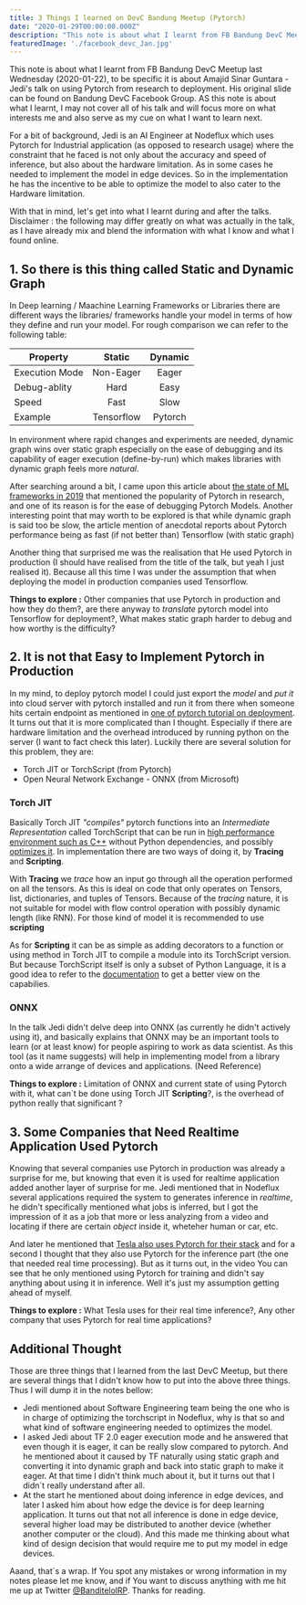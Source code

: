 ```yaml
---
title: 3 Things I learned on DevC Bandung Meetup (Pytorch)
date: "2020-01-29T00:00:00.000Z"
description: "This note is about what I learnt from FB Bandung DevC Meetup last Wednesday (2020-01-22)...."
featuredImage: './facebook_devc_Jan.jpg'
---
```


<!-- TODO: Add Event Photos -->
This note is about what I learnt from FB Bandung DevC Meetup last Wednesday (2020-01-22), to be specific it is about Amajid Sinar Guntara - Jedi's talk on using Pytorch from research to deployment. His original slide can be found on Bandung DevC Facebook Group. AS this note is about what I learnt, I may not cover all of his talk and will focus more on what interests me and also serve as my cue on what I want to learn next.

For a bit of background, Jedi is an AI Engineer at Nodeflux which uses Pytorch for Industrial application (as opposed to research usage) where the constraint that he faced is not only about the accuracy and speed of inference, but also about the hardware limitation. As in some cases he needed to implement the model in edge devices. So in the implementation he has the incentive to be able to optimize the model to also cater to the Hardware limitation.

With that in mind, let's get into what I learnt during and after the talks. Disclaimer : the following may differ greatly on what was actually in the talk, as I have already mix and blend the information with what I know and what I found online.

## 1. So there is this thing called Static and Dynamic Graph

In Deep learning / Maachine Learning Frameworks or Libraries there are different ways the libraries/ frameworks handle your model in terms of how they define and run your model. For rough comparison we can refer to the following table:

| Property      | Static        | Dynamic       |
| ---------     | :--------:    | :--------:    |
|Execution Mode |Non-Eager      |Eager          |
|Debug-ablity   |Hard           |Easy           |
|Speed          |Fast           |Slow           |
|Example        |Tensorflow     |Pytorch        |

In environment where rapid changes and experiments are needed, dynamic graph wins over static graph especially on the ease of debugging and its capability of eager execution (define-by-run) which makes libraries with dynamic graph feels more _natural_.

After searching around a bit, I came upon this article about [the state of ML frameworks in 2019](https://thegradient.pub/state-of-ml-frameworks-2019-pytorch-dominates-research-tensorflow-dominates-industry/) that mentioned the popularity of Pytorch in research, and one of its reason is for the ease of debugging Pytorch Models. Another interesting point that may worth to be explored is that while dynamic graph is said too be slow, the article mention of anecdotal reports about Pytorch performance being as fast (if not better than) Tensorflow (with static graph)

Another thing that surprised me was the realisation that He used Pytorch in production (I should have realised from the title of the talk, but yeah I just realised it). Because all this time I was under the assumption that when deploying the model in production companies used Tensorflow.

__Things to explore :__ Other companies that use Pytorch in production and how they do them?, are there anyway to _translate_ pytorch model into Tensorflow for deployment?, What makes static graph harder to debug and how worthy is the difficulty?

## 2. It is not that Easy to Implement Pytorch in Production

In my mind, to deploy pytorch model I could just export the _model_ and _put it_ into cloud server with pytorch installed and run it from there when someone hits certain endpoint as mentioned in [one of pytorch tutorial on deployment](https://pytorch.org/tutorials/intermediate/flask_rest_api_tutorial.html). It turns out that it is more complicated than I thought. Especially if there are hardware limitation and the overhead introduced by running python on the server (I want to fact check this later). Luckily there are several solution for this problem, they are:

- Torch JIT or TorchScript (from Pytorch)
- Open Neural Network Exchange - ONNX (from Microsoft)

### Torch JIT

Basically Torch JIT _"compiles"_ pytorch functions into an _Intermediate Representation_ called TorchScript that can be run in [high performance environment such as C++](https://pytorch.org/tutorials/beginner/Intro_to_TorchScript_tutorial.html) without Python dependencies, and possibly [optimizes it](https://pytorch.org/blog/optimizing-cuda-rnn-with-torchscript/). In implementation there are two ways of doing it, by __Tracing__ and __Scripting__.

With  __Tracing__ we _trace_ how an input go through all the operation performed on all the tensors. As this is ideal on code that only operates on Tensors, list, dictionaries, and tuples of Tensors. Because of the _tracing_ nature, it is not suitable for model with flow control operation with possibly dynamic length (like RNN). For those kind of model it is recommended to use __scripting__

As for __Scripting__ it can be as simple as adding decorators to a function or using method in Torch JIT to compile a module into its TorchScript version. But because TorchScript itself is only a subset of Python Language, it is a good idea to refer to the [documentation](https://pytorch.org/docs/stable/jit.html#torchscript-language-reference) to get a better view on the capabilies.

### ONNX

In the talk Jedi didn't delve deep into ONNX (as currently he didn't actively using it), and basically explains that ONNX may be an important tools to learn (or at least know) for people aspiring to work as data scientist. As this tool (as it name suggests) will help in implementing model from a library onto a wide arrange of devices and applications. (Need Reference)

__Things to explore :__ Limitation of ONNX and current state of using Pytorch with it, what can`t be done using Torch JIT __Scripting__?, is the overhead of python really that significant ?

## 3. Some Companies that Need Realtime Application Used Pytorch

Knowing that several companies use Pytorch in production was already a surprise for me, but knowing that even it is used for realtime application added another layer of surprise for me. Jedi mentioned that in Nodeflux several applications required the system to generates inference in _realtime_, he didn't specifically mentioned what jobs is inferred, but I got the impression of it as a job that more or less analyzing from a video and locating if there are certain _object_ inside it, wheteher human or car, etc.

And later he mentioned that [Tesla also uses Pytorch for their stack](https://www.youtube.com/watch?v=oBklltKXtDE) and for a second I thought that they also use Pytorch for the inference part (the one that needed real time processing). But as it turns out, in the video You can see that he only mentioned using Pytorch for training and didn't say anything about using it in inference. Well it's just my assumption getting ahead of myself.

__Things to explore :__ What Tesla uses for their real time inference?, Any other company that uses Pytorch for real time applications?

## Additional Thought

Those are three things that I learned from the last DevC Meetup, but there are several things that I didn't know how to put into the above three things. Thus I will dump it in the notes bellow:

- Jedi mentioned about Software Engineering team being the one who is in charge of optimizing the torchscript in Nodeflux, why is that so and what kind of software engineering needed to optimizes the model.
- I asked Jedi about TF 2.0 eager execution mode and he answered that even though it is eager, it can be really slow compared to pytorch. And he mentioned about it caused by TF naturally using static graph and converting it into dynamic graph and back into static graph to make it eager. At that time I didn't think much about it, but it turns out that I didn`t really understand after all.
- At the start he mentioned about doing inference in edge devices, and later I asked him about how edge the device is for deep learning application. It turns out that not all inference is done in edge device, several higher load may be distributed to another device (whether another computer or the cloud). And this made me thinking about what kind of design decision that would require me to put my model in edge devices.

Aaand, that`s a wrap. If You spot any mistakes or wrong information in my notes please let me know, and if You want to discuss anything with me hit me up at Twitter [@BanditelolRP](https://twitter.com/BanditelolRP). Thanks for reading.

